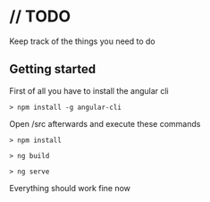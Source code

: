 # // TODO
Keep track of the things you need to do

## Getting started

First of all you have to install the angular cli
````
> npm install -g angular-cli
````
Open /src afterwards and execute these commands

````
> npm install
````
````
> ng build
````
````
> ng serve
````

Everything should work fine now
